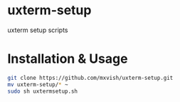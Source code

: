 # uxterm-setup
uxterm setup scripts

# Installation & Usage
```sh
git clone https://github.com/mxvish/uxterm-setup.git
mv uxterm-setup/* ~
sudo sh uxtermsetup.sh
```
